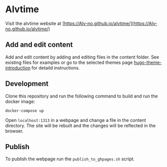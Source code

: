 # Alvtime

Visit the alvtime website at [https://Alv-no.github.io/alvtime/](https://Alv-no.github.io/alvtime/)

## Add and edit content

Add and edit content by adding and editing files in the content folder. See existing files for examples or go to the selected themes page [hugo-theme-introduction](https://github.com/victoriadrake/hugo-theme-introduction) for detaild instructions.

## Development

Clone this repository and run the following command to build and run the docker image:

```
docker-compose up
```


Open `localhost:1313` in a webpage and change a file in the content directory. The site will be rebuilt and the changes will be reflected in the browser.

## Publish

To publish the webpage run the `publish_to_ghpages.sh` script.
